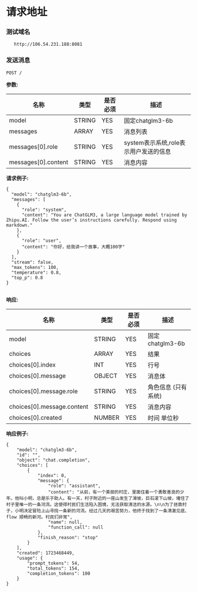 # 请求地址

### 测试域名
```
   http://106.54.231.188:8081

```


### 发送消息
```
POST /
```
**参数:**

名称 | 类型 | 是否必须 | 描述
------------ | ------------ | ------------ | ------------
model | STRING | YES |固定chatglm3-6b|
messages | ARRAY | YES | 消息列表|
messages[0].role| STRING |YES | system表示系统,role表示用户发送的信息|
messages[0].content |STRING | YES | 消息内容 |

**请求例子:**

```
{
  "model": "chatglm3-6b",
  "messages": [
    {
      "role": "system", 
      "content": "You are ChatGLM3, a large language model trained by Zhipu.AI. Follow the user’s instructions carefully. Respond using markdown."
    },
    {
      "role": "user",
      "content": "你好，给我讲一个故事，大概100字"
    }
  ],
  "stream": false,
  "max_tokens": 100,
  "temperature": 0.8,
  "top_p": 0.8
}


```

**响应:**


名称 | 类型 | 是否必须 | 描述
------------ | ------------ | ------------ | ------------
model | STRING | YES |固定 chatglm3-6b|
choices | ARRAY | YES | 结果 |
choices[0].index| INT |YES | 行号|
choices[0].message |OBJECT | YES | 消息体 |
choices[0].message.role |STRING | YES | 角色信息 (只有系统) |
choices[0].message.content |STRING | YES | 消息内容 |
choices[0].created |NUMBER | YES | 时间 单位秒 |

**响应例子:**

```
{
    "model": "chatglm3-6b",
    "id": "",
    "object": "chat.completion",
    "choices": [
        {
            "index": 0,
            "message": {
                "role": "assistant",
                "content": "从前，有一个美丽的村庄，里面住着一个勇敢善良的少年。他叫小明，总是乐于助人。有一天，村子附近的一座山发生了滑坡，巨石滚下山坡，堵住了村子里唯一的一条河流。这使得村民们生活陷入困境，无法获取清洁的水源。\n\n为了拯救村子，小明决定冒险上山寻找一条新的河流。经过几天的艰苦努力，他终于找到了一条清澈见底、 flow 顺畅的新河。村民们非常",
                "name": null,
                "function_call": null
            },
            "finish_reason": "stop"
        }
    ],
    "created": 1723468449,
    "usage": {
        "prompt_tokens": 54,
        "total_tokens": 154,
        "completion_tokens": 100
    }
}


```


